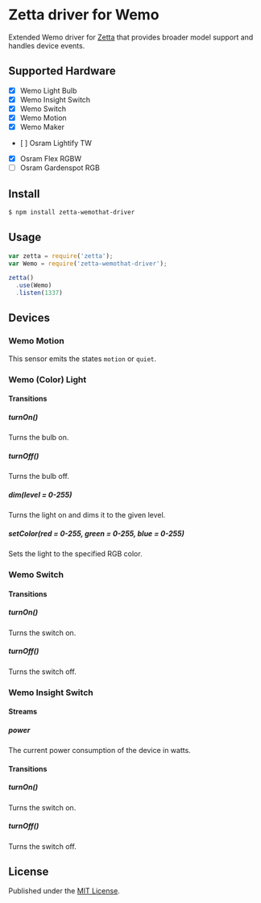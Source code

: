# Zetta driver for Wemo

Extended Wemo driver for [Zetta](http://www.zettajs.org) that provides broader model support and handles device events.

## Supported Hardware

  * [x] Wemo Light Bulb
  * [x] Wemo Insight Switch
  * [x] Wemo Switch
  * [x] Wemo Motion
  * [x] Wemo Maker
  * [ ] Osram Lightify TW
  * [x] Osram Flex RGBW
  * [ ] Osram Gardenspot RGB

## Install

```bash
$ npm install zetta-wemothat-driver
```

## Usage

```javascript
var zetta = require('zetta');
var Wemo = require('zetta-wemothat-driver');

zetta()
  .use(Wemo)
  .listen(1337)
```

## Devices

### Wemo Motion

This sensor emits the states `motion` or `quiet`.

### Wemo (Color) Light

#### Transitions

##### turnOn()

Turns the bulb on.

##### turnOff()

Turns the bulb off.

##### dim(level = 0-255)

Turns the light on and dims it to the given level.

##### setColor(red = 0-255, green = 0-255, blue = 0-255)

Sets the light to the specified RGB color.

### Wemo Switch

#### Transitions

##### turnOn()

Turns the switch on.

##### turnOff()

Turns the switch off.

### Wemo Insight Switch

#### Streams

##### power

The current power consumption of the device in watts.

#### Transitions

##### turnOn()

Turns the switch on.

##### turnOff()

Turns the switch off.

## License

Published under the [MIT License](https://github.com/timonreinhard/zetta-wemothat-driver/blob/master/LICENSE).
